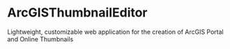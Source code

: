 # ArcGISThumbnailEditor
Lightweight, customizable web application for the creation of ArcGIS Portal and Online Thumbnails
